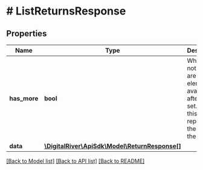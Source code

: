 # # ListReturnsResponse

## Properties

Name | Type | Description | Notes
------------ | ------------- | ------------- | -------------
**has_more** | **bool** | Whether or not there are more elements available after this set. If false this set represents the end of the list. | [optional]
**data** | [**\DigitalRiver\ApiSdk\Model\ReturnResponse[]**](ReturnResponse.md) |  | [optional]

[[Back to Model list]](../../README.md#models) [[Back to API list]](../../README.md#endpoints) [[Back to README]](../../README.md)
